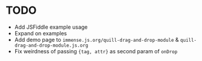 # TODO

* Add JSFiddle example usage
* Expand on examples
* Add demo page to `immense.js.org/quill-drag-and-drop-module` & `quill-drag-and-drop-module.js.org`
* Fix weirdness of passing `{tag, attr}` as second param of `onDrop`

